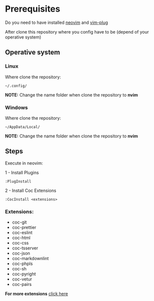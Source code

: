 # Prerequisites

Do you need to have installed [neovim](https://github.com/neovim/neovim/wiki/Installing-Neovim)
and [vim-plug](https://github.com/junegunn/vim-plug)

After clone this repository where you config have to be
(depend of your operative system)

## Operative system

### Linux

Where clone the repository:

```bash:
~/.config/
```

**NOTE:** Change the name folder when clone the repository to **nvim**

### Windows

Where clone the repository:

```bash:
~/AppData/Local/
```

**NOTE:** Change the name folder when clone the repository to **nvim**

## Steps

Execute in neovim:

1 - Install Plugins

```vim:
:PlugInstall
```

2 - Install Coc Extensions

```vim:
:CocInstall <extensions> 
```

### **Extensions:**

* coc-git
* coc-prettier
* coc-eslint
* coc-html
* coc-css
* coc-tsserver
* coc-json
* coc-markdownlint
* coc-phpls
* coc-sh
* coc-pyright
* coc-vetur
* coc-pairs

**For more extensions** [click here](https://github.com/neoclide/coc.nvim/wiki/Language-servers)
